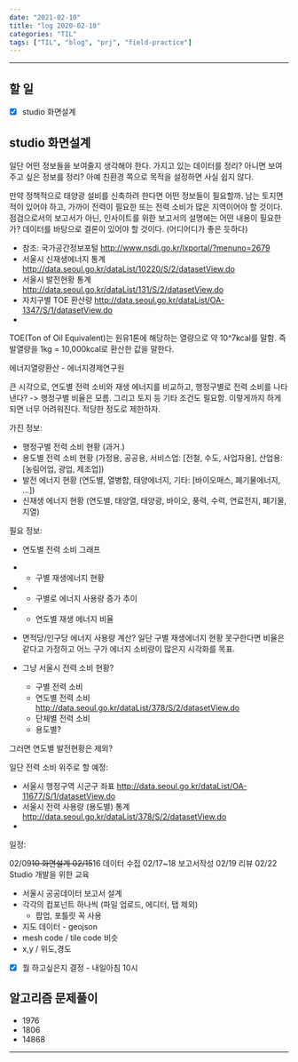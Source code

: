 ```yaml
---
date: "2021-02-10"
title: "log 2020-02-10"
categories: "TIL"
tags: ["TIL", "blog", "prj", "field-practice"]
---
```


----------

## 할 일

- [x] studio 화면설계

## studio 화면설계

일단 어떤 정보들을 보여줄지 생각해야 한다.
가지고 있는 데이터를 정리? 아니면 보여주고 싶은 정보를 정리?
아예 친환경 쪽으로 목적을 설정하면 사실 쉽지 않다.

만약 정책적으로 태양광 설비를 신축하려 한다면 어떤 정보들이 필요할까.
남는 토지면적이 있어야 하고, 가까이 전력이 필요한 또는 전력 소비가 많은 지역이어야 할 것이다.
점검으로서의 보고서가 아닌, 인사이트를 위한 보고서의 설명에는 어떤 내용이 필요한가?
데이터를 바탕으로 결론이 있어야 할 것이다. (어디어디가 좋은 듯하다)

- 참조: 국가공간정보포털 <http://www.nsdi.go.kr/lxportal/?menuno=2679>
- 서울시 신재생에너지 통계 <http://data.seoul.go.kr/dataList/10220/S/2/datasetView.do>
- 서울시 발전현황 통계 <http://data.seoul.go.kr/dataList/131/S/2/datasetView.do>
- 자치구별 TOE 환산량 <http://data.seoul.go.kr/dataList/OA-1347/S/1/datasetView.do>
-

TOE(Ton of Oil Equivalent)는 원유1톤에 해당하는 열량으로 약 10^7kcal를 말함. 즉 발열량을 1kg = 10,000kcal로 환산한 값을 말한다.

에너지열량환산 - 에너지경제연구원

큰 시각으로, 연도별 전력 소비와 재생 에너지를 비교하고,
행정구별로 전력 소비를 나타낸다? -> 행정구별 비율은 모름. 그리고 토지 등 기타 조건도 필요함.
이렇게까지 하게 되면 너무 어려워진다. 적당한 정도로 제한하자.

가진 정보:

- 행정구별 전력 소비 현황 (과거.)
- 용도별 전력 소비 현황 (가정용, 공공용, 서비스업: \[전철, 수도, 사업자용], 산업용: \[농림어업, 광업, 제조업])
- 발전 에너지 현황 (연도별, 열병합, 태양에너지, 기타: \[바이오매스, 폐기물에너지, ...])
- 신재생 에너지 현황 (연도별, 태양열, 태양광, 바이오, 풍력, 수력, 연료전지, 폐기물, 지열)

필요 정보:

-   연도별 전력 소비 그래프

-   - 구별 재생에너지 현황

-   - 구별로 에너지 사용량 증가 추이

-   - 연도별 재생 에너지 비율

-   면적당/인구당 에너지 사용량 계산? 일단 구별 재생에너지 현황 못구한다면 비율은 같다고 가정하고 어느 구가 에너지 소비량이 많은지 시각화를 목표.

-   그냥 서울시 전력 소비 현황?
    - 구별 전력 소비
    - 연도별 전력 소비 <http://data.seoul.go.kr/dataList/378/S/2/datasetView.do>
    - 단체별 전력 소비
    - 용도별?

그러면 연도별 발전현황은 제외?

일단 전력 소비 위주로 할 예정:

- 서울시 행정구역 시군구 좌표 <http://data.seoul.go.kr/dataList/OA-11677/S/1/datasetView.do>
- 서울시 전력 사용량 (용도별) 통계 <http://data.seoul.go.kr/dataList/378/S/2/datasetView.do>
-

일정:

02/09~~10 화면설계
02/15~~16 데이터 수집
02/17\~18 보고서작성
02/19 리뷰
02/22 Studio 개발을 위한 교육

- 서울시 공공데이터 보고서 설계
- 각각의 컴포넌트 하나씩 (파일 업로드, 에디터, 탭 제외)
  - 팝업, 포틀릿 꼭 사용
- 지도 데이터 - geojson
- mesh code / tile code 비슷
- x,y / 위도,경도
- [x] 뭘 하고싶은지 결정 - 내일아침 10시

## 알고리즘 문제풀이

- 1976
- 1806
- 14868

----------

